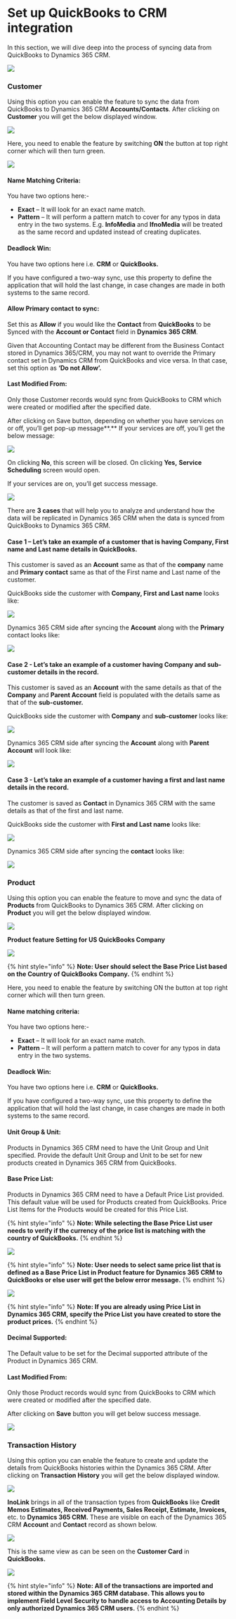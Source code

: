 # Set up QuickBooks to CRM integration

In this section, we will dive deep into the process of syncing data from QuickBooks to Dynamics 365 CRM.

![](<../../.gitbook/assets/QB to CRM\_1 (2).png>)

### Customer

Using this option you can enable the feature to sync the data from QuickBooks to Dynamics 365 CRM **Accounts/Contacts**. After clicking on **Customer** you will get the below displayed window.

![](<../../.gitbook/assets/QB to CRM\_Cust\_1.png>)

Here, you need to enable the feature by switching **ON** the button at top right corner which will then turn green.

![](<../../.gitbook/assets/QB to CRM\_Cust\_2.png>)

#### Name Matching Criteria:

You have two options here:-

* **Exact** – It will look for an exact name match.&#x20;
* **Pattern** – It will perform a pattern match to cover for any typos in data entry in the two systems. E.g. **InfoMedia** and **IfnoMedia** will be treated as the same record and updated instead of creating duplicates.

#### Deadlock Win:

You have two options here i.e. **CRM** or **QuickBooks.**

If you have configured a two-way sync, use this property to define the application that will hold the last change, in case changes are made in both systems to the same record.

#### Allow Primary contact to sync:

Set this as **Allow** if you would like the **Contact** from **QuickBooks** to be Synced with the **Account or Contact** field in **Dynamics 365 CRM**.

Given that Accounting Contact may be different from the Business Contact stored in Dynamics 365/CRM, you may not want to override the Primary contact set in Dynamics CRM from QuickBooks and vice versa. In that case, set this option as **‘Do not Allow’.**

#### Last Modified From:

Only those Customer records would sync from QuickBooks to CRM which were created or modified after the specified date.

After clicking on Save button, depending on whether you have services on or off, you’ll get pop-up message**.** If your services are off, you’ll get the below message:

![](<../../.gitbook/assets/QB to CRM\_Cust\_3.png>)

On clicking **No**, this screen will be closed. On clicking **Yes,** **Service Scheduling** screen would open.

If your services are on, you’ll get success message.

![](<../../.gitbook/assets/QB to CRM\_Cust\_4.png>)

There are **3 cases** that will help you to analyze and understand how the data will be replicated in Dynamics 365 CRM when the data is synced from QuickBooks to Dynamics 365 CRM.

#### Case 1 – Let’s take an example of a customer that is having Company, First name and Last name details in QuickBooks.

This customer is saved as an **Account** same as that of the **company** name and **Primary contact** same as that of the First name and Last name of the customer.

QuickBooks side the customer with **Company, First and Last name** looks like:

![](<../../.gitbook/assets/QB to CRM\_Cust\_5.1.png>)

Dynamics 365 CRM side after syncing the **Account** along with the **Primary** contact looks like:

![](<../../.gitbook/assets/QB to CRM\_Cust\_5.2.png>)

#### Case 2 - Let’s take an example of a customer having Company and sub-customer details in the record.

This customer is saved as an **Account** with the same details as that of the **Company** and **Parent Account** field is populated with the details same as that of the **sub-customer.**

QuickBooks side the customer with **Company** and **sub-customer** looks like:

![](<../../.gitbook/assets/QB to CRM\_Cust\_6.1.png>)

Dynamics 365 CRM side after syncing the **Account** along with **Parent Account** will look like:

![](<../../.gitbook/assets/QB to CRM\_Cust\_6.2.png>)

#### Case 3 - Let’s take an example of a customer having a first and last name details in the record.

The customer is saved as **Contact** in Dynamics 365 CRM with the same details as that of the first and last name.

QuickBooks side the customer with **First and Last name** looks like:

![](<../../.gitbook/assets/QB to CRM\_Cust\_7.1.png>)

Dynamics 365 CRM side after syncing the **contact** looks like:

![](<../../.gitbook/assets/QB to CRM\_Cust\_7.2.png>)

### Product

Using this option you can enable the feature to move and sync the data of **Products** from QuickBooks to Dynamics 365 CRM. After clicking on **Product** you will get the below displayed window.

![](<../../.gitbook/assets/QB to CRM\_Prod\_1.png>)

**Product feature Setting for US QuickBooks Company**

![](<../../.gitbook/assets/QB to CRM\_Prod\_2.png>)

{% hint style="info" %}
**Note: User should select the Base Price List based on the Country of QuickBooks Company.**
{% endhint %}

Here, you need to enable the feature by switching ON the button at top right corner which will then turn green.

#### Name matching criteria:

You have two options here:-

* **Exact** – It will look for an exact name match.&#x20;
* **Pattern** – It will perform a pattern match to cover for any typos in data entry in the two systems.

#### Deadlock Win:

You have two options here i.e. **CRM** or **QuickBooks.**

If you have configured a two-way sync, use this property to define the application that will hold the last change, in case changes are made in both systems to the same record.

#### Unit Group & Unit:

Products in Dynamics 365 CRM need to have the Unit Group and Unit specified. Provide the default Unit Group and Unit to be set for new products created in Dynamics 365 CRM from QuickBooks.

#### Base Price List:

Products in Dynamics 365 CRM need to have a Default Price List provided. This default value will be used for Products created from QuickBooks. Price List Items for the Products would be created for this Price List.

{% hint style="info" %}
**Note: While selecting the Base Price List user needs to verify if the currency of the price list is matching with the country of QuickBooks.**
{% endhint %}

![](<../../.gitbook/assets/QB to CRM\_Prod\_3.png>)

{% hint style="info" %}
**Note: User needs to select same price list that is defined as a Base Price List in Product feature for Dynamics 365 CRM to QuickBooks or else user will get the below error message.**
{% endhint %}

![](<../../.gitbook/assets/QB to CRM\_Prod\_4.png>)

{% hint style="info" %}
**Note: If you are already using Price List in Dynamics 365 CRM, specify the Price List you have created to store the product prices.**
{% endhint %}

#### Decimal Supported:

The Default value to be set for the Decimal supported attribute of the Product in Dynamics 365 CRM.

#### Last Modified From:

Only those Product records would sync from QuickBooks to CRM which were created or modified after the specified date.

After clicking on **Save** button you will get below success message.

![](<../../.gitbook/assets/QB to CRM\_Prod\_5.png>)

### Transaction History

Using this option you can enable the feature to create and update the details from QuickBooks histories within the Dynamics 365 CRM. After clicking on **Transaction History** you will get the below displayed window.

![](<../../.gitbook/assets/QB to CRM\_Tran\_1.png>)

**InoLink** brings in all of the transaction types from **QuickBooks** like **Credit Memos Estimates, Received Payments, Sales Receipt, Estimate, Invoices,** etc. to **Dynamics 365 CRM.** These are visible on each of the Dynamics 365 CRM **Account** and **Contact** record as shown below.

![](<../../.gitbook/assets/QB to CRM\_Tran\_2.png>)

This is the same view as can be seen on the **Customer Card** in **QuickBooks.**

![](<../../.gitbook/assets/QB to CRM\_Tran\_3.png>)

{% hint style="info" %}
**Note: All of the transactions are imported and stored within the Dynamics 365 CRM database. This allows you to implement Field Level Security to handle access to Accounting Details by only authorized Dynamics 365 CRM users.**
{% endhint %}
